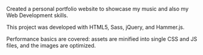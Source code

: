 
Created a personal portfolio website to showcase my music and also my Web Development skills.

This project was developed with HTML5, Sass, jQuery, and Hammer.js.

Performance basics are covered: assets are minified into single CSS and JS files, and the images are optimized.
